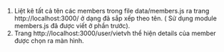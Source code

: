1. Liệt kê tất cả tên các members trong file data/members.js ra trang http://localhost:3000/ ở dạng đã sắp xếp theo tên. ( Sử dụng module members.js đã được viết ở phần trước).
2. Trang http://localhost:3000/user/vietvh thể hiện details của member được chọn ra màn hình.
